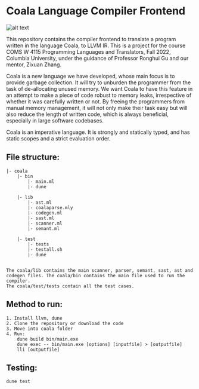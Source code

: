 # Coala Language Compiler Frontend

![alt text](https://github.com/MiloniAtal/coala-PLT/blob/main/coala.jpg)

This repository contains the compiler frontend to translate a program written in the language Coala, to LLVM IR. This is a project for the course COMS W 4115 Programming Languages and Translators, Fall 2022, Columbia University, under the guidance of Professor Ronghui Gu and our mentor, Zixuan Zhang.

Coala is a new language we have developed, whose main focus is to provide garbage collection. It will try to unburden the programmer from the task of de-allocating unused memory. We want Coala to have this feature in an attempt to make a piece of code robust to memory leaks, irrespective of whether it was carefully written or not. By freeing the programmers from manual memory management, it will not only make their task easy but will also reduce the length of written code, which is always beneficial, especially in large software codebases.

Coala is an imperative language. It is strongly and statically typed, and has static scopes and a strict evaluation order.

## File structure:

    |- coala
        |- bin
            |- main.ml
            |- dune

        |- lib
            |- ast.ml
            |- coalaparse.mly
            |- codegen.ml
            |- sast.ml
            |- scanner.ml
            |- semant.ml

        |- test
            |- tests
            |- testall.sh
            |- dune


    The coala/lib contains the main scanner, parser, semant, sast, ast and codegen files. The coala/bin contains the main file used to run the compiler. 
    The coala/test/tests contain all the test cases. 

## Method to run:
    1. Install llvm, dune
    2. Clone the repository or download the code
    3. Move into coala folder
    4. Run:
        dune build bin/main.exe 
        dune exec -- bin/main.exe [options] [inputfile] > [outputfile]
        lli [outputfile]

## Testing:
    dune test
